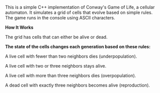 This is a simple C++ implementation of Conway's Game of Life, a cellular automaton. It simulates a grid of cells that evolve based on simple rules. The game runs in the console using ASCII characters.

**How It Works**


The grid has cells that can either be alive or dead.

**The state of the cells changes each generation based on these rules:**

A live cell with fewer than two neighbors dies (underpopulation).

A live cell with two or three neighbors stays alive.

A live cell with more than three neighbors dies (overpopulation).

A dead cell with exactly three neighbors becomes alive (reproduction).
